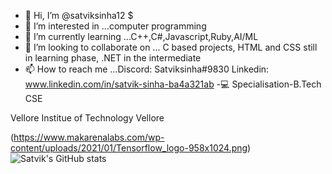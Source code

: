 - 👋 Hi, I’m @satviksinha12                                                           $
- 👀 I’m interested in ...computer programming
- 🌱 I’m currently learning ...C++,C#,Javascript,Ruby,AI/ML 
- 💞️ I’m looking to collaborate on ... C based projects, HTML and CSS still in learning phase, .NET in the intermediate
- 📫 How to reach me ...Discord: Satviksinha#9830  Linkedin: www.linkedin.com/in/satvik-sinha-ba4a321ab
-💻 Specialisation-B.Tech CSE

 Vellore Institue of Technology Vellore

(https://www.makarenalabs.com/wp-content/uploads/2021/01/Tensorflow_logo-958x1024.png)
![  Satvik's GitHub stats](https://github-readme-stats.vercel.app/api?username=satviksinha12&show_icons=true&theme=radical)

<!---
satviksinha12/satviksinha12 is a ✨ special ✨ repository because its `README.md` (this file) appears on your GitHub profile.
You can click the Preview link to take a look at your changes.
--->
